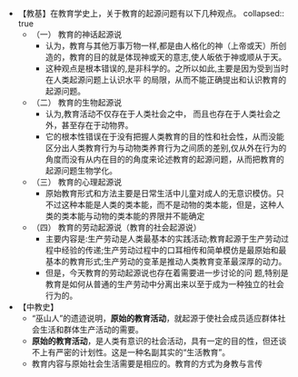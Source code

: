 - 【教基】在教育学史上，关于教育的起源问题有以下几种观点。
  collapsed:: true
	- （一） 教育的神话起源说
		- 认为，教育与其他万事万物一样,都是由人格化的神（上帝或天）所创造的，教育的目的就是体现神或天的意志,使人皈依于神或顺从于天。
		- 这种观点是根本错误的,是非科学的。之所以如此,主要是因为受到当时在人类起源问题上认识水平
		  的局限，从而不能正确提出和认识教育的起源问题。
	- （二） 教育的生物起源说
		- 认为,教育活动不仅存在于人类社会之中， 而且也存在于人类社会之外，甚至存在于动物界。
		- 它的根本性错误在于没有把握人类教育的目的性和社会性，从而没能区分出人类教育行为与动物类养育行为之间质的差别,仅从外在行为的角度而没有从内在目的的角度来论述教育的起源问题，从而把教育的起源问题生物学化。
	- （三） 教育的心理起源说
		- 原始教育形式和方法主要是日常生活中儿童对成人的无意识模仿。只不过这种本能是人类的类本能，而不是动物的类本能，但是，这种人类的类本能与动物的类本能的界限并不能确定
	- （四） 教育的劳动起源说（教育的社会起源说）
		- 主要内容是:生产劳动是人类最基本的实践活动;教育起源于生产劳动过程中经验的传递;生产劳动过程中的口耳相传和简单模仿是最原始和最基本的教育形式;生产劳动的变革是推动人类教育变革最深厚的动力。
		- 但是，今天教育的劳动起源说也存在着需要进一步讨论的问
		  题,特别是教育是如何从普通的生产劳动中分离出来以至于成为一种独立的社会行为的。
- 【中教史】
	- “巫山人”的遗迹说明，**原始的教育活动**，就起源于使社会成员适应群体社会生活和群体生产活动的需要。
	- **原始的教育活动**，是人类有意识的社会活动，具有一定的目的性，但还谈不上有严密的计划性。这是一种名副其实的“生活教育”。
	- 教育内容与原始社会生活需要是相应的。教育的方式为身教与言传